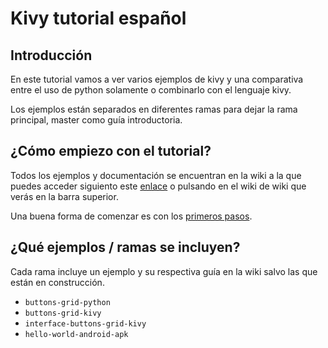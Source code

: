# Kivy tutorial español

## Introducción

En este tutorial vamos a ver varios ejemplos de kivy y una comparativa entre
el uso de python solamente o combinarlo con el lenguaje kivy.

Los ejemplos están separados en diferentes ramas para dejar la rama principal,
master como guía introductoria.

## ¿Cómo empiezo con el tutorial?

Todos los ejemplos y documentación se encuentran en la wiki a la que puedes
acceder siguiento este [enlace](../../wiki/inicio) o pulsando en el wiki de wiki
que verás en la barra superior.

Una buena forma de comenzar es con los [primeros pasos](../../wiki/Kivy-First-Steps).

## ¿Qué ejemplos / ramas se incluyen?

Cada rama incluye un ejemplo y su respectiva guía en la wiki salvo las que están
en construcción.

- `buttons-grid-python`
- `buttons-grid-kivy`
- `interface-buttons-grid-kivy`
- `hello-world-android-apk`